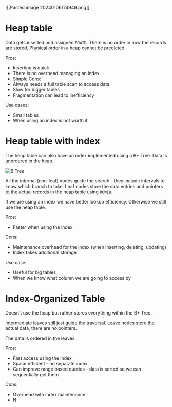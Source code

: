 ![[Pasted image 20240106174949.png]]
# Heap table
Data gets inserted and assigned `ROWID`. There is no order in how the records are stored. Physical order in a heap cannot be predicted.

Pros:
- Inserting is quick
- There is no overhead managing an index
- Simple
Cons:
- Always needs a full table scan to access data
- Slow for bigger tables
- Fragmentation can lead to inefficiency

Use cases:
- Small tables
- When using an index is not worth it
# Heap table with index
The heap table can also have an index implemented using a B* Tree. Data is unordered in the heap.

![B Tree](https://i.imgur.com/rLkcdAZ.png)

All the internal (non-leaf) nodes guide the search - they include intervals to know which branch to take.
Leaf nodes store the data entries and pointers to the actual records in the heap table using `ROWID`. 

If we are using an index we have better lookup efficiency. Otherwise we still use the heap table.

Pros:
- Faster when using the index

Cons:
- Maintenance overhead for the index (when inserting, deleting, updating)
- Index takes additional storage

Use case:
- Useful for big tables
- When we know what column we are going to access by

# Index-Organized Table
Doesn't use the heap but rather stores everything within the B* Tree.

Intermediate leaves still just guide the traversal.
Leave nodes store the actual data, there are no pointers.

The data is ordered in the leaves.

Pros:
- Fast access using the index
- Space efficient - no separate index
- Can improve range based queries - data is sorted so we can sequentially get them

Cons:
- Overhead with index maintenance
- N